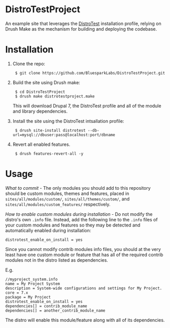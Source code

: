 DistroTestProject
=================

An example site that leverages the [DistroTest](https://github.com/BluesparkLabs/DistroTest)
installation profile, relying on Drush Make as the mechanism for building
and deploying the codebase.

Installation
============

1. Clone the repo:

        $ git clone https://github.com/BluesparkLabs/DistroTestProject.git

2. Build the site using Drush make:

        $ cd DistroTestProject
        $ drush make distrotestproject.make

    This will download Drupal 7, the DistroTest profile and all of the module
    and library dependencies.

3. Install the site using the DistroTest intsallation profile:

        $ drush site-install distrotest --db-url=mysql://dbuser:pass@localhost:port/dbname

4. Revert all enabled features.

        $ drush features-revert-all -y

Usage
=====

*What to commit* - The only modules you should add to this repository should
be custom modules, themes and features, placed in `sites/all/modules/custom/`,
`sites/all/themes/custom/`, and `sites/all/modules/custom_features/` respectively.

*How to enable custom modules during installation* - Do not modify the distro's
own `.info` file.  Instead, add the following line to the `.info` files of your
custom modules and features so they may be detected and automatically enabled
during installation:

    distrotest_enable_on_install = yes

Since you cannot modify contrib modules info files, you should at the very least
have one custom module or feature that has all of the required contrib modules
not in the distro listed as dependencies.

E.g.

    //myproject_system.info
    name = My Project System
    description = System-wide configurations and settings for My Project.
    core = 7.x
    package = My Project
    distrotest_enable_on_install = yes
    dependencies[] = contrib_module_name
    dependencies[] = another_contrib_module_name

The distro will enable this module/feature along with all of its dependencies.
